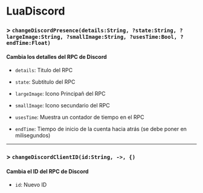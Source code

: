 # LuaDiscord

### > `changeDiscordPresence(details:String, ?state:String, ?largeImage:String, ?smallImage:String, ?usesTime:Bool, ?endTime:Float)`

#### Cambia los detalles del RPC de Discord 

- `details`: Titulo del RPC 

- `state`: Subtitulo del RPC 

- `largeImage`: Icono Principañ del RPC 

- `smallImage`: Icono secundario del RPC 

- `usesTime`: Muestra un contador de tiempo en el RPC 

- `endTime`: Tiempo de inicio de la cuenta hacia atrás (se debe poner en milisegundos) 

---

### > `changeDiscordClientID(id:String, ->, {)`

#### Cambia el ID del RPC de Discord 

- `id`: Nuevo ID 

